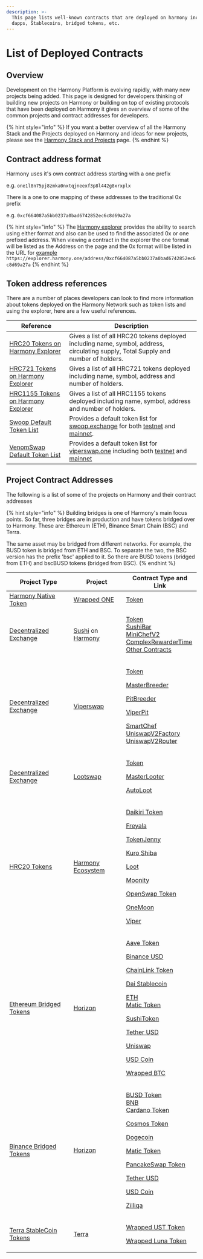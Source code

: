 ```yaml
---
description: >-
  This page lists well-known contracts that are deployed on harmony including
  dapps, Stablecoins, bridged tokens, etc.
---
```


# List of Deployed Contracts

## Overview

Development on the Harmony Platform is evolving rapidly, with many new projects being added. This page is designed for developers thinking of building new projects on Harmony or building on top of existing protocols that have been deployed on Harmony it gives an overview of some of the common projects and contract addresses for developers.

{% hint style="info" %}
If you want a better overview of all the Harmony Stack and the Projects deployed on Harmony and ideas for new projects, please see the [Harmony Stack and Projects](https://docs.harmony.one/home/developers/harmony-stack) page.
{% endhint %}

## Contract address format

Harmony uses it's own contract address starting with a one prefix&#x20;

e.g. `one1l8n75pj8zmka0nxtqjneexf3p8l442g8xrxplx`&#x20;

There is a one to one mapping of these addresses to the traditional  0x prefix

e.g. `0xcf664087a5bb0237a0bad6742852ec6c8d69a27a`

{% hint style="info" %}
The [Harmony explorer](https://explorer.harmony.one/address/0xcf664087a5bb0237a0bad6742852ec6c8d69a27a) provides the ability to search using either format and also can be used to find the associated 0x or one prefixed address. When viewing a contract in the explorer the one format will be listed as the Address on the page  and the 0x format will be listed in the URL for [example](https://explorer.harmony.one/address/0xcf664087a5bb0237a0bad6742852ec6c8d69a27a) `https://explorer.harmony.one/address/0xcf664087a5bb0237a0bad6742852ec6c8d69a27a`
{% endhint %}

## Token address references

There are a number of places developers can look to find more information about tokens deployed on the Harmony Network such as token lists and using the explorer, here are a few useful references.

| Reference                                                                                     | Description                                                                                                                                                                                                                                                                                                                               |
| --------------------------------------------------------------------------------------------- | ----------------------------------------------------------------------------------------------------------------------------------------------------------------------------------------------------------------------------------------------------------------------------------------------------------------------------------------- |
| [HRC20 Tokens on Harmony Explorer](https://explorer.harmony.one/hrc20)                        | Gives a list of all HRC20 tokens deployed including name, symbol, address, circulating supply,  Total Supply and number of holders.                                                                                                                                                                                                       |
| [HRC721 Tokens on Harmony Explorer](https://explorer.harmony.one/hrc721)                      | Gives a list of all HRC721 tokens deployed including name, symbol, address  and number of holders.                                                                                                                                                                                                                                        |
| [HRC1155 Tokens on Harmony Explorer](https://explorer.harmony.one/hrc1155)                    | Gives a list of all HRC1155 tokens deployed including name, symbol, address  and number of holders.                                                                                                                                                                                                                                       |
| [Swoop Default Token List](https://github.com/harmony-one/swoop-default-token-list)           | Provides a default token list for [swoop.exchange](https://swoop.exchange/) for both [testnet](https://github.com/harmony-one/swoop-default-token-list/blob/master/src/tokens/testnet.json) and [mainnet](https://github.com/harmony-one/swoop-default-token-list/blob/master/src/tokens/mainnet.json).                                   |
| [VenomSwap Default Token List](https://github.com/VenomProtocol/venomswap-default-token-list) | Provides a default token list for [viperswap.one](https://viperswap.one/#/swap)  including both [testnet](https://github.com/VenomProtocol/venomswap-default-token-list/blob/main/src/tokens/harmony-testnet.json) and [mainnet](https://github.com/VenomProtocol/venomswap-default-token-list/blob/main/src/tokens/harmony-testnet.json) |

## Project Contract Addresses

The following is a list of some of the projects on Harmony and their contract addresses

{% hint style="info" %}
Building bridges is one of Harmony's main focus points. So far, three bridges are in production and have tokens bridged over to Harmony. These are: Ethereum (ETH), Binance Smart Chain (BSC) and Terra.

The same asset may be bridged from different networks. For example, the BUSD token is bridged from ETH and BSC. To separate the two, the BSC version has the prefix 'bsc' applied to it. So there are BUSD tokens (bridged from ETH) and bscBUSD tokens (bridged from BSC).
{% endhint %}

| Project Type                                                                                                                                                        | Project                                                                                                             | Contract Type and Link                                                                                                                                                                                                                                                                                                                                                                                                                                                                                                                                                                                                                                                                                                                                                                                                                                                                                                                                                                                                                                                                                                                                                                                                                                             |
| ------------------------------------------------------------------------------------------------------------------------------------------------------------------- | ------------------------------------------------------------------------------------------------------------------- | ------------------------------------------------------------------------------------------------------------------------------------------------------------------------------------------------------------------------------------------------------------------------------------------------------------------------------------------------------------------------------------------------------------------------------------------------------------------------------------------------------------------------------------------------------------------------------------------------------------------------------------------------------------------------------------------------------------------------------------------------------------------------------------------------------------------------------------------------------------------------------------------------------------------------------------------------------------------------------------------------------------------------------------------------------------------------------------------------------------------------------------------------------------------------------------------------------------------------------------------------------------------ |
| [Harmony Native Token](https://medium.com/harmony-one/harmonys-new-tokenomics-bcdac0db60d7)                                                                         | [Wrapped ONE](https://explorer.harmony.one/address/0xcf664087a5bb0237a0bad6742852ec6c8d69a27a)                      | [Token](https://explorer.harmony.one/address/0xcf664087a5bb0237a0bad6742852ec6c8d69a27a?activeTab=7)                                                                                                                                                                                                                                                                                                                                                                                                                                                                                                                                                                                                                                                                                                                                                                                                                                                                                                                                                                                                                                                                                                                                                               |
| [Decentralized Exchange](https://docs.harmony.one/home/general/dapps/dexes)                                                                                         | [Sushi](https://sushi.com/) on [Harmony](https://medium.com/harmony-one/sushiswap-on-harmony-protocol-9e537d01489a) | <p><a href="https://explorer.harmony.one/address/0xbec775cb42abfa4288de81f387a9b1a3c4bc552a?activeTab=7">Token</a><br><a href="https://explorer.harmony.one/address/0xa7a22299918828d791240f9ec310c2e066592053?activeTab=7">SushiBar</a><br><a href="https://explorer.harmony.one/address/0x67da5f2ffaddff067ab9d5f025f8810634d84287?activeTab=7">MiniChefV2</a><br><a href="https://explorer.harmony.one/address/0x25836011bbc0d5b6db96b20361a474cbc5245b45?activeTab=7">ComplexRewarderTime</a><br><a href="https://dev.sushi.com/sushiswap/contracts">Other Contracts</a></p>                                                                                                                                                                                                                                                                                                                                                                                                                                                                                                                                                                                                                                                                                   |
| [Decentralized Exchange](https://docs.harmony.one/home/general/dapps/dexes)                                                                                         | [Viperswap](https://viperswap.one/#/swap)                                                                           | <p><a href="https://explorer.harmony.one/address/0xea589e93ff18b1a1f1e9bac7ef3e86ab62addc79?activeTab=7">Token</a></p><p><a href="https://explorer.harmony.one/address/0x7abc67c8d4b248a38b0dc5756300630108cb48b4?activeTab=7">MasterBreeder</a></p><p><a href="https://explorer.harmony.one/address/0x08913d353091e24b361f0e519e2f7ad07a78995d?activeTab=7">PitBreeder</a></p><p><a href="https://explorer.harmony.one/address/0xe064a68994e9380250cfee3e8c0e2ac5c0924548?activeTab=7">ViperPit</a></p><p><a href="https://explorer.harmony.one/address/0x410ce9879d14919cbc9693406d5950a60d3b0f48?activeTab=7">SmartChef</a><br><a href="https://explorer.harmony.one/address/0x7d02c116b98d0965ba7b642ace0183ad8b8d2196?activeTab=7">UniswapV2Factory</a><br><a href="https://explorer.harmony.one/address/0xf012702a5f0e54015362cbca26a26fc90aa832a3?activeTab=7">UniswapV2Router</a></p>                                                                                                                                                                                                                                                                                                                                                                      |
| [Decentralized Exchange](https://docs.harmony.one/home/general/dapps/dexes)                                                                                         | [Lootswap](https://lootswap.finance/)                                                                               | <p><a href="https://explorer.harmony.one/address/0xbda99c8695986b45a0dd3979cc6f3974d9753d30">Token</a></p><p><a href="https://explorer.harmony.one/address/0xb96618aebd36f8d83fa03873fda796264597604d?activeTab=7">MasterLooter</a></p><p><a href="https://explorer.harmony.one/address/0xa15c7828ab22d182383a84f828cd71ac09bb55e8?activeTab=7">AutoLoot</a></p>                                                                                                                                                                                                                                                                                                                                                                                                                                                                                                                                                                                                                                                                                                                                                                                                                                                                                                   |
| [HRC20 Tokens](https://explorer.harmony.one/hrc20)                                                                                                                  | [Harmony Ecosystem](https://docs.harmony.one/home/developers/harmony-stack)                                         | <p><a href="https://explorer.harmony.one/address/0xf315803ba9da293765ab163e7db98e8d6df6d361">Daikiri Token</a></p><p><a href="https://explorer.harmony.one/address/0x9b68bf4bf89c115c721105eaf6bd5164afcc51e4">Freyala</a></p><p><a href="https://explorer.harmony.one/address/0x2f459dd7cbcc9d8323621f6fb430cd0555411e7b">TokenJenny</a></p><p><a href="https://explorer.harmony.one/address/0x3e018675c0ef63eb361b9ef4bfea3a3294c74c7b">Kuro Shiba</a></p><p><a href="https://explorer.harmony.one/address/0xbda99c8695986b45a0dd3979cc6f3974d9753d30">Loot</a></p><p><a href="https://explorer.harmony.one/address/0x8d4f19bec883ba20f4f295706c53f760cd0bc2b0">Moonity</a></p><p><a href="https://explorer.harmony.one/address/0xc0431ddcc0d213bf27ececa8c2362c0d0208c6dc">OpenSwap Token</a></p><p><a href="https://explorer.harmony.one/address/0xcb35e4945c7f463c5ccbe3bf9f0389ab9321248f">OneMoon</a></p><p><a href="https://explorer.harmony.one/address/0xea589e93ff18b1a1f1e9bac7ef3e86ab62addc79">Viper</a></p>                                                                                                                                                                                                                                         |
| [Ethereum Bridged Tokens](https://docs.harmony.one/home/general/horizon-bridge/bridging-eth-one)                                                                    | [Horizon](https://bridge.harmony.one/busd)                                                                          | <p><a href="https://explorer.harmony.one/address/0xcf323aad9e522b93f11c352caa519ad0e14eb40f">Aave Token</a></p><p><a href="https://explorer.harmony.one/address/0xe176ebe47d621b984a73036b9da5d834411ef734">Binance USD</a></p><p><a href="https://explorer.harmony.one/address/0x218532a12a389a4a92fc0c5fb22901d1c19198aa">ChainLink Token</a></p><p><a href="https://explorer.harmony.one/address/0xef977d2f931c1978db5f6747666fa1eacb0d0339">Dai Stablecoin</a></p><p><a href="https://explorer.harmony.one/address/0x6983d1e6def3690c4d616b13597a09e6193ea013">ETH</a><br><a href="https://explorer.harmony.one/address/0x301259f392b551ca8c592c9f676fcd2f9a0a84c5">Matic Token</a></p><p><a href="https://explorer.harmony.one/address/0xbec775cb42abfa4288de81f387a9b1a3c4bc552a">SushiToken</a></p><p><a href="https://explorer.harmony.one/address/0x3c2b8be99c50593081eaa2a724f0b8285f5aba8f">Tether USD</a></p><p><a href="https://explorer.harmony.one/address/0x90d81749da8867962c760414c1c25ec926e889b6">Uniswap</a></p><p><a href="https://explorer.harmony.one/address/0x985458e523db3d53125813ed68c274899e9dfab4">USD Coin</a></p><p><a href="https://explorer.harmony.one/address/0x3095c7557bcb296ccc6e363de01b760ba031f2d9">Wrapped BTC</a></p> |
| [Binance Bridged Tokens](https://docs.harmony.one/home/general/horizon-bridge/bridging-bsc-one)                                                                     | [Horizon](https://bridge.harmony.one/erc20)                                                                         | <p><a href="https://explorer.harmony.one/address/0x0ab43550a6915f9f67d0c454c2e90385e6497eaa">BUSD Token</a><br><a href="https://explorer.harmony.one/address/0xb1f6e61e1e113625593a22fa6aa94f8052bc39e0">BNB</a><br><a href="https://explorer.harmony.one/address/0x582617bd8ca80d22d4432e63fda52d74dcdcee4c">Cardano Token</a></p><p><a href="https://explorer.harmony.one/address/0xd6bad903e550822d51073afb79581bf5aae9243f">Cosmos Token</a></p><p><a href="https://explorer.harmony.one/address/0xf155e1a57db0ca820ae37ab4050e0e4c7cfcecd0">Dogecoin</a></p><p><a href="https://explorer.harmony.one/address/0x6e7be5b9b4c9953434cd83950d61408f1ccc3bee">Matic Token</a></p><p><a href="https://explorer.harmony.one/address/0x3e9d32580b0bf3ae72afcbebc68710d2fd9a18f0">PancakeSwap Token</a></p><p><a href="https://explorer.harmony.one/address/0x9a89d0e1b051640c6704dde4df881f73adfef39a">Tether USD</a></p><p><a href="https://explorer.harmony.one/address/0x44ced87b9f1492bf2dcf5c16004832569f7f6cba">USD Coin</a></p><p><a href="https://explorer.harmony.one/address/0x0341d02c0fd5439576742750e6f2a2c0993a520b">Zilliqa</a></p>                                                                                                                    |
| [Terra StableCoin Tokens](https://medium.com/harmony-one/terra-and-harmony-announce-tight-full-stack-partnership-focused-on-users-developers-and-mass-de7bbbe7e5a9) | [Terra](https://www.terra.money/)                                                                                   | <p><a href="https://explorer.harmony.one/address/0x224e64ec1bdce3870a6a6c777edd450454068fec?activeTab=0">Wrapped UST Token</a></p><p><a href="https://explorer.harmony.one/address/0x95ce547d730519a90def30d647f37d9e5359b6ae">Wrapped Luna Token</a></p>                                                                                                                                                                                                                                                                                                                                                                                                                                                                                                                                                                                                                                                                                                                                                                                                                                                                                                                                                                                                          |

